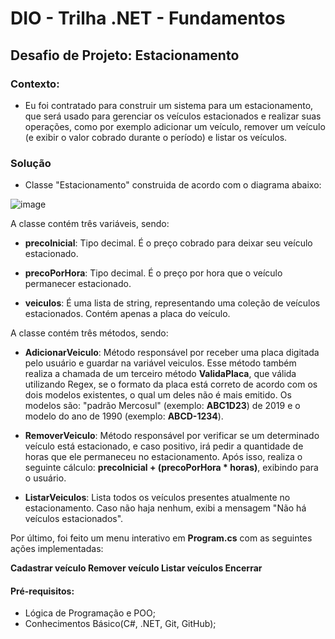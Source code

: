 # DIO - Trilha .NET - Fundamentos 

## Desafio de Projeto: Estacionamento
### Contexto:
- Eu foi contratado para construir um sistema para um estacionamento, que será usado para gerenciar os veículos estacionados e realizar suas operações,
como por exemplo adicionar um veículo, remover um veículo (e exibir o valor cobrado durante o período) e listar os veículos.


### Solução
- Classe "Estacionamento" construida de acordo com o diagrama abaixo:

 ![image](https://github.com/user-attachments/assets/c867bbd9-1488-4381-ae6f-b9c70811884d)


A classe contém três variáveis, sendo:

- **precoInicial**: Tipo decimal. É o preço cobrado para deixar seu veículo estacionado.

- **precoPorHora**: Tipo decimal. É o preço por hora que o veículo permanecer estacionado.

- **veiculos**: É uma lista de string, representando uma coleção de veículos estacionados. Contém apenas a placa do veículo.

A classe contém três métodos, sendo:

- **AdicionarVeiculo**: Método responsável por receber uma placa digitada pelo usuário e guardar na variável veiculos.
Esse método também realiza a chamada de um terceiro método **ValidaPlaca**, que válida utilizando Regex, se o formato da placa está correto de acordo com os dois modelos existentes,
o qual um deles não é mais emitido. Os modelos são: "padrão Mercosul" (exemplo: **ABC1D23**) de 2019 e o modelo do ano de 1990 (exemplo: **ABCD-1234**). 

- **RemoverVeiculo**: Método responsável por verificar se um determinado veículo está estacionado, e caso positivo, irá pedir a quantidade de horas que ele permaneceu no estacionamento.
Após isso, realiza o seguinte cálculo: **precoInicial + (precoPorHora * horas)**, exibindo para o usuário.

- **ListarVeiculos**: Lista todos os veículos presentes atualmente no estacionamento. Caso não haja nenhum, exibi a mensagem "Não há veículos estacionados".
  
Por último, foi feito um menu interativo em **Program.cs** com as seguintes ações implementadas:

**Cadastrar veículo
Remover veículo
Listar veículos
Encerrar**


#### Pré-requisitos:
- Lógica de Programação e POO;
- Conhecimentos Básico(C#, .NET, Git, GitHub);

  
